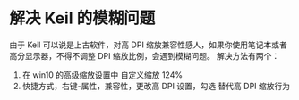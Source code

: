 # 解决 Keil 的模糊问题
由于 Keil 可以说是上古软件，对高 DPI 缩放兼容性感人，如果你使用笔记本或者高分显示器，不得不调整 DPI 缩放比例，会遇到模糊问题。
解决方法有两个：
1. 在 win10 的高级缩放设置中 自定义缩放 124%
2. 快捷方式，右键-属性，兼容性，更改高 DPI 设置，勾选 替代高 DPI 缩放行为

